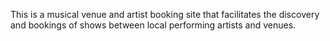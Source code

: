This is a musical venue and artist booking site that facilitates the discovery and bookings of shows between local performing artists and venues. 

